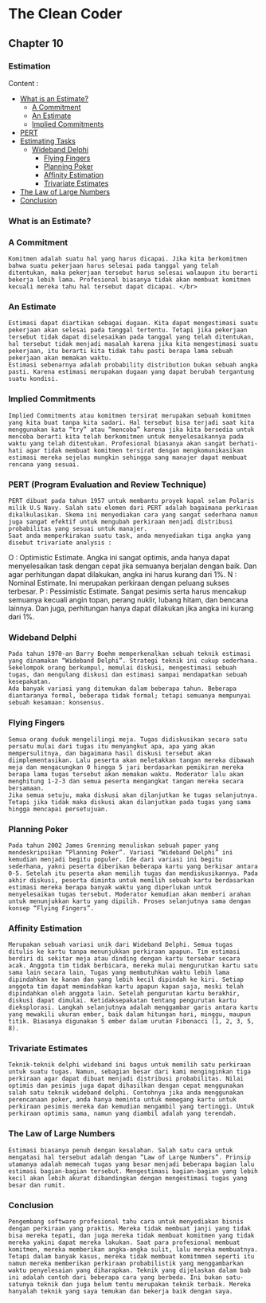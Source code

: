 # The Clean Coder
## Chapter 10
### Estimation

Content :
* [What is an Estimate?](#what-is-an-estimate)
  * [A Commitment](#a-commitment)
  * [An Estimate](#an-estimate)
  * [Implied Commitments](#implied-commitments)
* [PERT](#pert)
* [Estimating Tasks](#estimating-tasks)
  * [Wideband Delphi](#wideband-delphi)
      * [Flying Fingers](#flying-fingers)
      * [Planning Poker](#planning-poker)
      * [Affinity Estimation](#affinity-estimation)
      * [Trivariate Estimates](#trivariate-estimates)
* [The Law of Large Numbers](#the-law-of-large-number)
* [Conclusion](#conclusion)

### What is an Estimate?
### A Commitment
	Komitmen adalah suatu hal yang harus dicapai. Jika kita berkomitmen bahwa suatu pekerjaan harus selesai pada tanggal yang telah ditentukan, maka pekerjaan tersebut harus selesai walaupun itu berarti bekerja lebih lama. Profesional biasanya tidak akan membuat komitmen kecuali mereka tahu hal tersebut dapat dicapai. </br>
### An Estimate
	Estimasi dapat diartikan sebagai dugaan. Kita dapat mengestimasi suatu pekerjaan akan selesai pada tanggal tertentu. Tetapi jika pekerjaan tersebut tidak dapat diselesaikan pada tanggal yang telah ditentukan, hal tersebut tidak menjadi masalah karena jika kita mengestimasi suatu pekerjaan, itu berarti kita tidak tahu pasti berapa lama sebuah pekerjaan akan memakan waktu.
	Estimasi sebenarnya adalah probability distribution bukan sebuah angka pasti. Karena estimasi merupakan dugaan yang dapat berubah tergantung suatu kondisi.
### Implied Commitments
	Implied Commitments atau komitmen tersirat merupakan sebuah komitmen yang kita buat tanpa kita sadari. Hal tersebut bisa terjadi saat kita menggunakan kata “try” atau “mencoba” karena jika kita bersedia untuk mencoba berarti kita telah berkomitmen untuk menyelesaikannya pada waktu yang telah ditentukan. Profesional biasanya akan sangat berhati-hati agar tidak membuat komitmen tersirat dengan mengkomunikasikan estimasi mereka sejelas mungkin sehingga sang manajer dapat membuat rencana yang sesuai.
### PERT (Program Evaluation and Review Technique)
	PERT dibuat pada tahun 1957 untuk membantu proyek kapal selam Polaris milik U.S Navy. Salah satu elemen dari PERT adalah bagaimana perkiraan dikalkulasikan. Skema ini menyediakan cara yang sangat sederhana namun juga sangat efektif untuk mengubah perkiraan menjadi distribusi probabilitas yang sesuai untuk manajer.
	Saat anda memperkirakan suatu task, anda menyediakan tiga angka yang disebut trivariate analysis :
O : Optimistic Estimate. Angka ini sangat optimis, anda hanya dapat menyelesaikan task dengan cepat jika semuanya berjalan dengan baik. Dan agar perhitungan dapat dilakukan, angka ini harus kurang dari 1%.
N : Nominal Estimate. Ini merupakan perkiraan dengan peluang sukses terbesar.
P : Pessimistic Estimate. Sangat pesimis serta harus mencakup semuanya kecuali angin topan, perang nuklir, lubang hitam, dan bencana lainnya. Dan juga, perhitungan hanya dapat dilakukan jika angka ini kurang dari 1%.

### Wideband Delphi
	Pada tahun 1970-an Barry Boehm memperkenalkan sebuah teknik estimasi yang dinamakan “Wideband Delphi”. Strategi teknik ini cukup sederhana. Sekelompok orang berkumpul, memulai diskusi, mengestimasi sebuah tugas, dan mengulang diskusi dan estimasi sampai mendapatkan sebuah kesepakatan.
	Ada banyak variasi yang ditemukan dalam beberapa tahun. Beberapa diantaranya formal, beberapa tidak formal; tetapi semuanya mempunyai sebuah kesamaan: konsensus.
### Flying Fingers
	Semua orang duduk mengelilingi meja. Tugas didiskusikan secara satu persatu mulai dari tugas itu menyangkut apa, apa yang akan mempersulitnya, dan bagaimana hasil diskusi tersebut akan diimplementasikan. Lalu peserta akan meletakkan tangan mereka dibawah meja dan mengacungkan 0 hingga 5 jari berdasarkan pemikiran mereka berapa lama tugas tersebut akan memakan waktu. Moderator lalu akan menghitung 1-2-3 dan semua peserta mengangkat tangan mereka secara bersamaan.
	Jika semua setuju, maka diskusi akan dilanjutkan ke tugas selanjutnya. Tetapi jika tidak maka diskusi akan dilanjutkan pada tugas yang sama hingga mencapai persetujuan.
### Planning Poker
	Pada tahun 2002 James Grenning menuliskan sebuah paper yang mendeskripsikan “Planning Poker”. Variasi “Wideband Delphi” ini kemudian menjadi begitu populer. Ide dari variasi ini begitu sederhana, yakni peserta diberikan beberapa kartu yang berkisar antara 0-5. Setelah itu peserta akan memilih tugas dan mendiskusikannya. Pada akhir diskusi, peserta diminta untuk memilih sebuah kartu berdasarkan estimasi mereka berapa banyak waktu yang diperlukan untuk menyelesaikan tugas tersebut. Moderator kemudian akan memberi arahan untuk menunjukkan kartu yang dipilih. Proses selanjutnya sama dengan konsep “Flying Fingers”.

### Affinity Estimation
	Merupakan sebuah variasi unik dari Wideband Delphi. Semua tugas ditulis ke kartu tanpa menunjukkan perkiraan apapun. Tim estimasi berdiri di sekitar meja atau dinding dengan kartu tersebar secara acak. Anggota tim tidak berbicara, mereka mulai mengurutkan kartu satu sama lain secara lain, Tugas yang membutuhkan waktu lebih lama dipindahkan ke kanan dan yang lebih kecil dipindah ke kiri. Setiap anggota tim dapat memindahkan kartu apapun kapan saja, meski telah dipindahkan oleh anggota lain. Setelah pengurutan kartu berakhir, diskusi dapat dimulai. Ketidaksepakatan tentang pengurutan kartu dieksplorasi. Langkah selanjutnya adalah menggambar garis antara kartu yang mewakili ukuran ember, baik dalam hitungan hari, minggu, maupun titik. Biasanya digunakan 5 ember dalam urutan Fibonacci (1, 2, 3, 5, 8).

### Trivariate Estimates
	Teknik-teknik delphi wideband ini bagus untuk memilih satu perkiraan untuk suatu tugas. Namun, sebagian besar dari kami menginginkan tiga perkiraan agar dapat dibuat menjadi distribusi probabilitas. Nilai optimis dan pesimis juga dapat dihasilkan dengan cepat menggunakan salah satu teknik wideband delphi. Contohnya jika anda menggunakan perencanaan poker, anda hanya meminta untuk memegang kartu untuk perkiraan pesimis mereka dan kemudian mengambil yang tertinggi. Untuk perkiraan optimis sama, namun yang diambil adalah yang terendah.

### The Law of Large Numbers
	Estimasi biasanya penuh dengan kesalahan. Salah satu cara untuk mengatasi hal tersebut adalah dengan “Law of Large Numbers”. Prinsip utamanya adalah memecah tugas yang besar menjadi beberapa bagian lalu estimasi bagian-bagian tersebut. Mengestimasi bagian-bagian yang lebih kecil akan lebih akurat dibandingkan dengan mengestimasi tugas yang besar dan rumit.

### Conclusion
	Pengembang software profesional tahu cara untuk menyediakan bisnis dengan perkiraan yang praktis. Mereka tidak membuat janji yang tidak bisa mereka tepati, dan juga mereka tidak membuat komitmen yang tidak mereka yakini dapat mereka lakukan. Saat para profesional membuat komitmen, mereka memberikan angka-angka sulit, lalu mereka membuatnya. Tetapi dalam banyak kasus, mereka tidak membuat komitmmen seperti itu namun mereka memberikan perkiraan probabilistik yang menggambarkan waktu penyelesaian yang diharapkan. Teknik yang dijelaskan dalam bab ini adalah contoh dari beberapa cara yang berbeda. Ini bukan satu-satunya teknik dan juga belum tentu merupakan teknik terbaik. Mereka hanyalah teknik yang saya temukan dan bekerja baik dengan saya.
